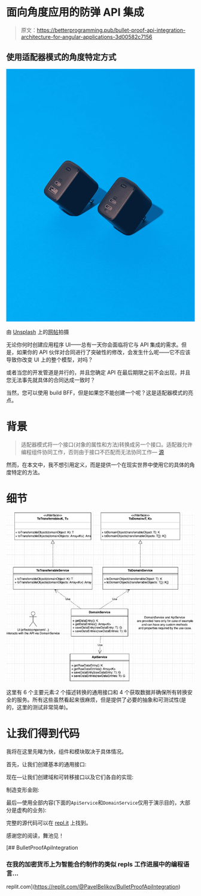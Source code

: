 # 面向角度应用的防弹 API 集成

> 原文：<https://betterprogramming.pub/bullet-proof-api-integration-architecture-for-angular-applications-3d00582c7156>

## 使用适配器模式的角度特定方式

![](img/00ba6d383194e317d42d242216cfcecc.png)

由 [Unsplash](https://unsplash.com?utm_source=medium&utm_medium=referral) 上的[网帖](https://unsplash.com/@screenpost?utm_source=medium&utm_medium=referral)拍摄

无论你何时创建应用程序 UI——总有一天你会面临将它与 API 集成的需求。但是，如果你的 API 伙伴对合同进行了突破性的修改，会发生什么呢——它不应该导致你改变 UI 上的整个模型，对吗？

或者当您的开发管道是并行的，并且您确定 API 在最后期限之前不会出现，并且您无法事先就具体的合同达成一致时？

当然，您可以使用 build BFF，但是如果您不能创建一个呢？这是适配器模式的亮点。

# 背景

> 适配器模式将一个接口(对象的属性和方法)转换成另一个接口。适配器允许编程组件协同工作，否则由于接口不匹配而无法协同工作— [源](https://www.dofactory.com/javascript/design-patterns/adapter)

然而，在本文中，我不想引用定义，而是提供一个在现实世界中使用它的具体的角度特定的方法。

# 细节

![](img/8df6ce99747bcc4e15e5163d1eeb6311.png)

这里有 6 个主要元素:2 个描述转换的通用接口和 4 个获取数据并确保所有转换安全的服务。所有这些虽然看起来很麻烦，但是提供了必要的抽象和可测试性(是的，这里的测试非常简单)。

# 让我们得到代码

我将在这里先睹为快，组件和模块取决于具体情况。

首先，让我们创建基本的通用接口:

现在—让我们创建域和可转移接口以及它们各自的实现:

制造变形金刚:

最后—使用全部内容(下面的`ApiService`和`DomainService`仅用于演示目的，大部分是虚构的业务):

完整的源代码可以在 [repl.it](https://replit.com/@PavelBelikov/BulletProofApiIntegration) 上找到。

感谢您的阅读，舞池见！

[](https://replit.com/@PavelBelikov/BulletProofApiIntegration) [## BulletProofApiIntegration

### 在我的加密货币上为智能合约制作的类似 repls 工作进展中的编程语言…

replit.com](https://replit.com/@PavelBelikov/BulletProofApiIntegration)